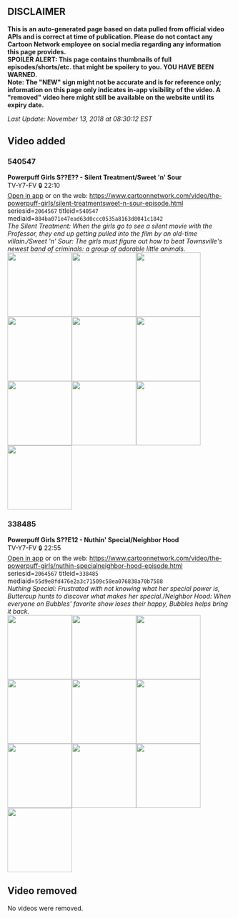 ## DISCLAIMER
**This is an auto-generated page based on data pulled from official video APIs and is correct at time of publication. Please do not contact any Cartoon Network employee on social media regarding any information this page provides.**  
**SPOILER ALERT: This page contains thumbnails of full episodes/shorts/etc. that might be spoilery to you. YOU HAVE BEEN WARNED.**  
**Note: The "NEW" sign might not be accurate and is for reference only; information on this page only indicates in-app visibility of the video. A "removed" video here might still be available on the website until its expiry date.**  

_Last Update: November 13, 2018 at 08:30:12 EST_
## Video added
### 540547
**Powerpuff Girls S??E?? - Silent Treatment/Sweet 'n' Sour**  
TV-Y7-FV 🔒 22:10  
[Open in app](https://tinyurl.com/ybhcp9hx) or on the web: https://www.cartoonnetwork.com/video/the-powerpuff-girls/silent-treatmentsweet-n-sour-episode.html  
seriesid=`2064567` titleid=`540547` mediaid=`884ba071e47ead63d0ccc0535a8163d8041c1842`  
_The Silent Treatment: When the girls go to see a silent movie with the Professor, they end up getting pulled into the film by an old-time villain./Sweet 'n' Sour: The girls must figure out how to beat Townsville's newest band of criminals: a group of adorable little animals._  
<a href="https://s3.amazonaws.com/cn-orchestrator/540547_001_1280x720.jpg"><img src="https://s3.amazonaws.com/cn-orchestrator/540547_001_640x360.jpg" height="144px" /></a><a href="https://s3.amazonaws.com/cn-orchestrator/540547_002_1280x720.jpg"><img src="https://s3.amazonaws.com/cn-orchestrator/540547_002_640x360.jpg" height="144px" /></a><a href="https://s3.amazonaws.com/cn-orchestrator/540547_003_1280x720.jpg"><img src="https://s3.amazonaws.com/cn-orchestrator/540547_003_640x360.jpg" height="144px" /></a><a href="https://s3.amazonaws.com/cn-orchestrator/540547_004_1280x720.jpg"><img src="https://s3.amazonaws.com/cn-orchestrator/540547_004_640x360.jpg" height="144px" /></a><a href="https://s3.amazonaws.com/cn-orchestrator/540547_005_1280x720.jpg"><img src="https://s3.amazonaws.com/cn-orchestrator/540547_005_640x360.jpg" height="144px" /></a><a href="https://s3.amazonaws.com/cn-orchestrator/540547_006_1280x720.jpg"><img src="https://s3.amazonaws.com/cn-orchestrator/540547_006_640x360.jpg" height="144px" /></a><a href="https://s3.amazonaws.com/cn-orchestrator/540547_007_1280x720.jpg"><img src="https://s3.amazonaws.com/cn-orchestrator/540547_007_640x360.jpg" height="144px" /></a><a href="https://s3.amazonaws.com/cn-orchestrator/540547_008_1280x720.jpg"><img src="https://s3.amazonaws.com/cn-orchestrator/540547_008_640x360.jpg" height="144px" /></a><a href="https://s3.amazonaws.com/cn-orchestrator/540547_009_1280x720.jpg"><img src="https://s3.amazonaws.com/cn-orchestrator/540547_009_640x360.jpg" height="144px" /></a><a href="https://s3.amazonaws.com/cn-orchestrator/540547_010_1280x720.jpg"><img src="https://s3.amazonaws.com/cn-orchestrator/540547_010_640x360.jpg" height="144px" /></a>
### 338485
**Powerpuff Girls S??E12 - Nuthin' Special/Neighbor Hood**  
TV-Y7-FV 🔒 22:55  
[Open in app](https://tinyurl.com/ybf2nvsd) or on the web: https://www.cartoonnetwork.com/video/the-powerpuff-girls/nuthin-specialneighbor-hood-episode.html  
seriesid=`2064567` titleid=`338485` mediaid=`55d9e8fd476e2a3c71509c58ea076838a70b7588`  
_Nuthing Special: Frustrated with not knowing what her special power is, Buttercup hunts to discover what makes her special./Neighbor Hood: When everyone on Bubbles' favorite show loses their happy, Bubbles helps bring it back._  
<a href="https://s3.amazonaws.com/cn-orchestrator/338485_001_1280x720.jpg"><img src="https://s3.amazonaws.com/cn-orchestrator/338485_001_640x360.jpg" height="144px" /></a><a href="https://s3.amazonaws.com/cn-orchestrator/338485_002_1280x720.jpg"><img src="https://s3.amazonaws.com/cn-orchestrator/338485_002_640x360.jpg" height="144px" /></a><a href="https://s3.amazonaws.com/cn-orchestrator/338485_003_1280x720.jpg"><img src="https://s3.amazonaws.com/cn-orchestrator/338485_003_640x360.jpg" height="144px" /></a><a href="https://s3.amazonaws.com/cn-orchestrator/338485_004_1280x720.jpg"><img src="https://s3.amazonaws.com/cn-orchestrator/338485_004_640x360.jpg" height="144px" /></a><a href="https://s3.amazonaws.com/cn-orchestrator/338485_005_1280x720.jpg"><img src="https://s3.amazonaws.com/cn-orchestrator/338485_005_640x360.jpg" height="144px" /></a><a href="https://s3.amazonaws.com/cn-orchestrator/338485_006_1280x720.jpg"><img src="https://s3.amazonaws.com/cn-orchestrator/338485_006_640x360.jpg" height="144px" /></a><a href="https://s3.amazonaws.com/cn-orchestrator/338485_007_1280x720.jpg"><img src="https://s3.amazonaws.com/cn-orchestrator/338485_007_640x360.jpg" height="144px" /></a><a href="https://s3.amazonaws.com/cn-orchestrator/338485_008_1280x720.jpg"><img src="https://s3.amazonaws.com/cn-orchestrator/338485_008_640x360.jpg" height="144px" /></a><a href="https://s3.amazonaws.com/cn-orchestrator/338485_009_1280x720.jpg"><img src="https://s3.amazonaws.com/cn-orchestrator/338485_009_640x360.jpg" height="144px" /></a><a href="https://s3.amazonaws.com/cn-orchestrator/338485_010_1280x720.jpg"><img src="https://s3.amazonaws.com/cn-orchestrator/338485_010_640x360.jpg" height="144px" /></a>
## Video removed
No videos were removed.
